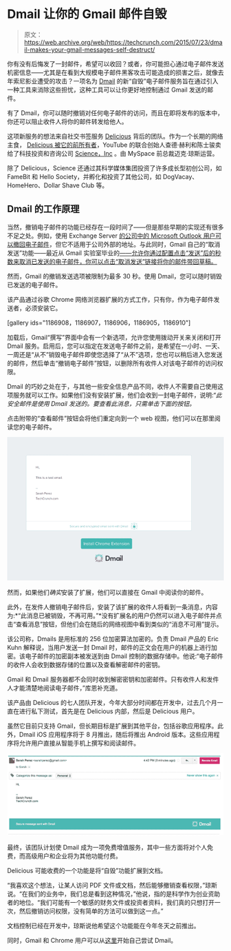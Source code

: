 # Dmail 让你的 Gmail 邮件自毁

> 原文：<https://web.archive.org/web/https://techcrunch.com/2015/07/23/dmail-makes-your-gmail-messages-self-destruct/>

你有没有后悔发了一封邮件，希望可以收回？或者，你可能担心通过电子邮件发送机密信息——尤其是在看到大规模电子邮件黑客攻击可能造成的损害之后，就像去年索尼影业遭受的攻击？一项名为 [Dmail](https://web.archive.org/web/20230326083316/https://mail.delicious.com/) 的新“自毁”电子邮件服务旨在通过引入一种工具来消除这些担忧，这种工具可以让你更好地控制通过 Gmail 发送的邮件。

有了 Dmail，你可以随时撤销对任何电子邮件的访问，而且在即将发布的版本中，你还可以阻止收件人将你的邮件转发给他人。

这项新服务的想法来自社交书签服务 [Delicious](https://web.archive.org/web/20230326083316/https://www.crunchbase.com/organization/delicious) 背后的团队。作为一个长期的网络主食， [Delicious 被它的前所有者](https://web.archive.org/web/20230326083316/http://dealbook.nytimes.com/2014/05/08/delicious-social-site-is-sold-by-youtube-founders/?_php=true&_type=blogs&_r=0)，YouTube 的联合创始人查德·赫利和陈士骏卖给了科技投资和咨询公司 [Science，Inc](https://web.archive.org/web/20230326083316/https://www.crunchbase.com/organization/science) 。由 MySpace 前总裁迈克·琼斯运营。

除了 Delicious，Science 还通过其科学媒体集团投资了许多成长型初创公司，如 FameBit 和 Hello Society，并孵化和投资了其他公司，如 DogVacay、HomeHero、Dollar Shave Club 等。

## Dmail 的工作原理

当然，撤销电子邮件的功能已经存在一段时间了——但是那些早期的实现还有很多不足之处。例如，使用 Exchange Server [的公司中的 Microsoft Outlook 用户可以撤回电子邮件](https://web.archive.org/web/20230326083316/https://support.office.com/en-in/article/Recall-or-replace-an-email-message-that-you-sent-81c1ae4a-1ea3-4355-b05f-91785773ac15)，但它不适用于公司外部的地址。与此同时，Gmail 自己的“取消发送”功能——最近从 Gmail 实验室毕业的[——允许你通过配置点击“发送”后的秒数来取消已发送的电子邮件，你可以点击“取消发送”链接将你的邮件带回草稿。](https://web.archive.org/web/20230326083316/http://googleappsupdates.blogspot.com/2015/06/undo-send-for-gmail-on-web.html)

然而，Gmail 的撤销发送选项被限制为最多 30 秒。使用 Dmail，您可以随时销毁已发送的电子邮件。

该产品通过谷歌 Chrome 网络浏览器扩展的方式工作，只有你，作为电子邮件发送者，必须安装它。

[gallery ids="1186908，1186907，1186906，1186905，1186910"]

加载后，Gmail“撰写”界面中会有一个新选项，允许您使用拨动开关来关闭和打开 Dmail 服务。启用后，您可以指定在发送电子邮件之前，是希望在一小时、一天、一周还是“从不”销毁电子邮件即使您选择了“从不”选项，您也可以稍后进入您发送的邮件，然后单击“撤销电子邮件”按钮，以删除所有收件人对该电子邮件的访问权限。

Dmail 的巧妙之处在于，与其他一些安全信息产品不同，收件人不需要自己使用这项服务就可以工作。如果他们没有安装扩展，他们会收到一封电子邮件，说明:“*此安全邮件是使用 Dmail 发送的。要查看此消息，只需单击下面的按钮。*

点击附带的“查看邮件”按钮会将他们重定向到一个 web 视图，他们可以在那里阅读您的电子邮件。

![Dmail at 4.46.00 PM](img/cf71d7966674b05b8a08aa4ab672ea31.png)

然而，如果他们*确实*安装了扩展，他们可以直接在 Gmail 中阅读你的邮件。

此外，在发件人撤销电子邮件后，安装了该扩展的收件人将看到一条消息，内容为:*“此消息已被销毁，不再可用。”*没有扩展名的用户仍然可以进入电子邮件并点击“查看消息”按钮，但他们会在随后的网络视图中看到类似的“消息不可用”提示。

该公司称，Dmails 是用标准的 256 位加密算法加密的。负责 Dmail 产品的 Eric Kuhn 解释说，当用户发送一封 Dmail 时，邮件的正文会在用户的机器上进行加密。该电子邮件的加密副本被发送到由 Dmail 控制的数据存储中。他说:“电子邮件的收件人会收到数据存储的位置以及查看解密邮件的密钥。

Gmail 和 Dmail 服务器都不会同时收到解密密钥和加密邮件。只有收件人和发件人才能清楚地阅读电子邮件，”库恩补充道。

该产品由 Delicious 的七人团队开发，今年大部分时间都在开发中，过去几个月一直在进行私下测试，首先是在 Delicious 内部，然后是 Delicious 用户。

虽然它目前只支持 Gmail，但长期目标是扩展到其他平台，包括谷歌应用程序。此外，Dmail iOS 应用程序将于 8 月推出，随后将推出 Android 版本。这些应用程序将允许用户直接从智能手机上撰写和阅读邮件。

![Dmail at 4.42.34 PM](img/ba413037f7d531d1505147d216e8e099.png)

最终，该团队计划使 Dmail 成为一项免费增值服务，其中一些方面将对个人免费，而高级用户和企业将为其他功能付费。

Delicious 可能收费的一个功能是将“自毁”功能扩展到文档。

“我喜欢这个想法，让某人访问 PDF 文件或文档，然后能够撤销查看权限，”琼斯说。“在我们的业务中，我们总是看到这种情况，”他说，指的是科学作为创业资助者的地位。“我们可能有一个敏感的财务文件或投资者资料，我们真的只想打开一次，然后撤销访问权限，没有简单的方法可以做到这一点。”

文档控制已经在开发中，琼斯说他希望这个功能能在今年冬天之前推出。

同时，Gmail 和 Chrome 用户可以从[这里](https://web.archive.org/web/20230326083316/https://chrome.google.com/webstore/detail/dmail/fblelgmhengcpjogkpmmhjghbcelaake/related?ref=producthunt)开始自己尝试 Dmail。
